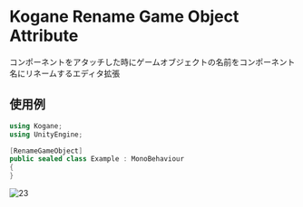 # Kogane Rename Game Object Attribute

コンポーネントをアタッチした時にゲームオブジェクトの名前をコンポーネント名にリネームするエディタ拡張

## 使用例

```cs
using Kogane;
using UnityEngine;

[RenameGameObject]
public sealed class Example : MonoBehaviour
{
}
```

![23](https://user-images.githubusercontent.com/6134875/92316837-72033580-f034-11ea-8000-62dd01159681.gif)
